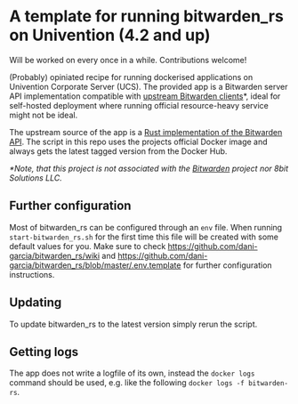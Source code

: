 # A template for running bitwarden_rs on Univention (4.2 and up)

Will be worked on every once in a while. Contributions welcome!

(Probably) opiniated recipe for running dockerised applications on Univention Corporate Server (UCS). The provided app is a Bitwarden server API implementation compatible with [upstream Bitwarden clients](https://bitwarden.com/#download)*, ideal for self-hosted deployment where running official resource-heavy service might not be ideal.

The upstream source of the app is a [Rust implementation of the Bitwarden API](https://github.com/dani-garcia/bitwarden_rs). The script in this repo uses the projects official Docker image and always gets the latest tagged version from the Docker Hub.

_*Note, that this project is not associated with the [Bitwarden](https://bitwarden.com/) project nor 8bit Solutions LLC._

## Further configuration

Most of bitwarden_rs can be configured through an `env` file. When running `start-bitwarden_rs.sh` for the first time this file will be created with some default values for you. Make sure to check https://github.com/dani-garcia/bitwarden_rs/wiki and https://github.com/dani-garcia/bitwarden_rs/blob/master/.env.template for further configuration instructions.

## Updating

To update bitwarden_rs to the latest version simply rerun the script.

## Getting logs

The app does not write a logfile of its own, instead the `docker logs` command should be used, e.g. like the following `docker logs -f bitwarden-rs`.
